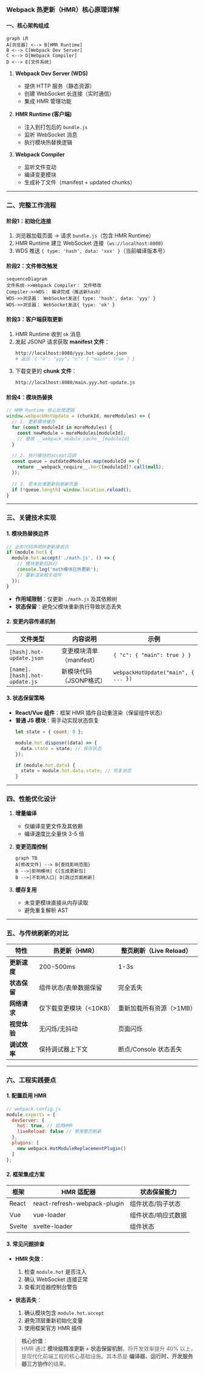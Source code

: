 


### Webpack 热更新（HMR）核心原理详解

#### 一、核心架构组成
```mermaid
graph LR
A[浏览器] <--> B[HMR Runtime]
B <--> C[Webpack Dev Server]
C <--> D[Webpack Compiler]
D <--> E[文件系统]
```

1. **Webpack Dev Server (WDS)**  
   - 提供 HTTP 服务（静态资源）
   - 创建 WebSocket 长连接（实时通信）
   - 集成 HMR 管理功能

2. **HMR Runtime (客户端)**  
   - 注入到打包后的 `bundle.js`
   - 监听 WebSocket 消息
   - 执行模块热替换逻辑

3. **Webpack Compiler**  
   - 监听文件变动
   - 编译变更模块
   - 生成补丁文件（manifest + updated chunks）

---

### 二、完整工作流程
#### 阶段1：初始化连接
1. 浏览器加载页面 → 请求 `bundle.js`（包含 HMR Runtime）
2. HMR Runtime 建立 WebSocket 连接（`ws://localhost:8080`）
3. WDS 推送 `{ type: 'hash', data: 'xxx' }`（当前编译版本号）

#### 阶段2：文件修改触发
```mermaid
sequenceDiagram
文件系统->>Webpack Compiler： 文件修改
Compiler->>WDS： 编译完成（推送新hash）
WDS->>浏览器： WebSocket发送{ type: 'hash', data: 'yyy' }
WDS->>浏览器： WebSocket发送{ type: 'ok' }
```

#### 阶段3：客户端获取更新
1. HMR Runtime 收到 `ok` 消息
2. 发起 JSONP 请求获取 **manifest 文件**：
   ```bash
   http://localhost:8080/yyy.hot-update.json
   # 返回：{ "h": "yyy", "c": { "main": true } }
   ```
3. 下载变更的 **chunk 文件**：
   ```bash
   http://localhost:8080/main.yyy.hot-update.js
   ```

#### 阶段4：模块热替换
```javascript
// HMR Runtime 核心处理逻辑
window.webpackHotUpdate = (chunkId, moreModules) => {
  // 1. 更新模块缓存
  for (const moduleId in moreModules) {
    const newModule = moreModules[moduleId];
    // 替换 __webpack_module_cache__[moduleId]
  }
  
  // 2. 执行模块的accept回调
  const queue = outdatedModules.map(moduleId => {
    return __webpack_require__.hmrC[moduleId]?.call(null);
  });
  
  // 3. 若未处理更新则刷新页面
  if (!queue.length) window.location.reload();
}
```

---

### 三、关键技术实现
#### 1. **模块热替换边界**
```javascript
// 业务代码声明热更新接收点
if (module.hot) {
  module.hot.accept('./math.js', () => {
    // 模块更新后执行
    console.log('math模块已热更新');
    // 重新渲染相关组件
  });
}
```
- **作用域限制**：仅更新 `./math.js` 及其依赖树
- **状态保留**：避免父模块重新执行导致状态丢失

#### 2. **变更内容传递机制**
| 文件类型              | 内容说明                          | 示例                     |
|-----------------------|----------------------------------|--------------------------|
| `[hash].hot-update.json` | 变更模块清单（manifest）         | `{ "c": { "main": true } }` |
| `[name].[hash].hot-update.js` | 新模块代码（JSONP格式）        | `webpackHotUpdate("main", { ... })` |

#### 3. **状态保留策略**
- **React/Vue 组件**：框架 HMR 插件自动重渲染（保留组件状态）
- **普通 JS 模块**：需手动实现状态恢复
  ```javascript
  let state = { count: 0 };
  
  module.hot.dispose((data) => {
    data.state = state; // 保存状态
  });
  
  if (module.hot.data) {
    state = module.hot.data.state; // 恢复状态
  }
  ```

---

### 四、性能优化设计
1. **增量编译**  
   - 仅编译变更文件及其依赖
   - 编译速度比全量快 3-5 倍

2. **变更范围控制**  
   ```mermaid
   graph TB
   A[修改文件] --> B{查找影响范围}
   B -->|影响模块| C[生成更新包]
   B -->|不影响入口| D[跳过页面刷新]
   ```

3. **缓存复用**  
   - 未变更模块直接从内存读取
   - 避免重复解析 AST

---

### 五、与传统刷新的对比
| 特性             | 热更新（HMR）               | 整页刷新（Live Reload）   |
|------------------|-----------------------------|---------------------------|
| **更新速度**     | 200-500ms                   | 1-3s                      |
| **状态保留**     | 组件状态/表单数据保留       | 完全丢失                  |
| **网络请求**     | 仅下载变更模块（<10KB）     | 重新加载所有资源（>1MB）  |
| **视觉体验**     | 无闪烁/无抖动               | 页面闪烁                  |
| **调试效率**     | 保持调试器上下文            | 断点/Console 状态丢失     |

---

### 六、工程实践要点
#### 1. 配置启用 HMR
```javascript
// webpack.config.js
module.exports = {
  devServer: {
    hot: true, // 启用HMR
    liveReload: false // 禁用整页刷新
  },
  plugins: [
    new webpack.HotModuleReplacementPlugin()
  ]
};
```

#### 2. 框架集成方案
| 框架       | HMR 适配器               | 状态保留能力       |
|------------|--------------------------|--------------------|
| React      | react-refresh-webpack-plugin | 组件状态/钩子状态  |
| Vue        | vue-loader               | 组件状态/响应式数据 |
| Svelte     | svelte-loader            | 组件状态           |

#### 3. 常见问题排查
- **HMR 失效**：
  1. 检查 `module.hot` 是否注入
  2. 确认 WebSocket 连接正常
  3. 查看浏览器控制台警告
  
- **状态丢失**：
  1. 确认模块包含 `module.hot.accept`
  2. 避免顶层重新初始化变量
  3. 使用框架官方 HMR 插件

> **核心价值**：  
> HMR 通过 **模块级精准更新 + 状态保留机制**，将开发效率提升 40% 以上，  
> 是现代化前端工程的核心基础设施。其本质是 **编译器、运行时、开发服务器三方协作**的结果。